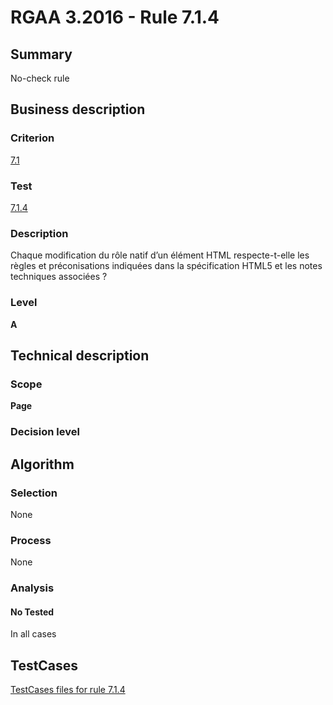 # RGAA 3.2016 - Rule 7.1.4

## Summary
No-check rule


## Business description

### Criterion
[7.1](http://references.modernisation.gouv.fr/rgaa-accessibilite/criteres.html#crit-7-1)

### Test
[7.1.4](http://references.modernisation.gouv.fr/rgaa-accessibilite/criteres.html#test-7-1-4)

### Description
Chaque modification du rôle natif d’un élément HTML respecte-t-elle les règles et préconisations indiquées dans la spécification HTML5 et les notes techniques associées ?

### Level
**A**


## Technical description

### Scope
**Page**

### Decision level


## Algorithm

### Selection
None

### Process
None

### Analysis

#### No Tested
In all cases


##  TestCases

[TestCases files for rule 7.1.4](https://github.com/Asqatasun/Asqatasun/tree/RGAA_3.2016/rules/rules-rgaa3.2016/src/test/resources/testcases/rgaa32016/Rgaa32016Rule070104/)


